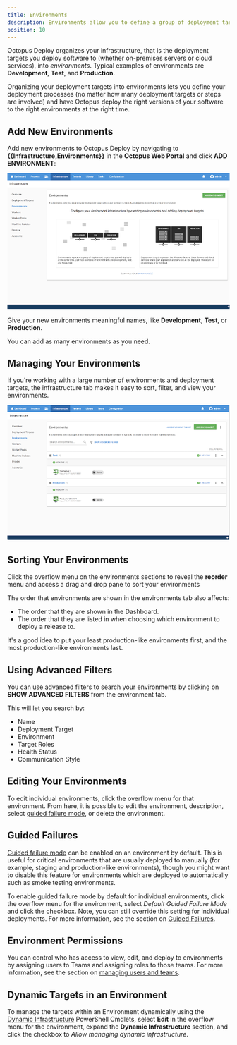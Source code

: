 ```yaml
---
title: Environments
description: Environments allow you to define a group of deployment targets that you will deploy to at the same time; common examples of environments are Development, Test and Production.
position: 10
---
```

Octopus Deploy organizes your infrastructure, that is the deployment targets you deploy software to (whether on-premises servers or cloud services), into *environments*. Typical examples of environments are **Development**, **Test**, and **Production**.

Organizing your deployment targets into environments lets you define your deployment processes (no matter how many deployment targets or steps are involved) and have Octopus deploy the right versions of your software to the right environments at the right time.

## Add New Environments

Add new environments to Octopus Deploy by navigating to **{{Infrastructure,Environments}}** in the **Octopus Web Portal** and click **ADD ENVIRONMENT**:

![Add Environment Screen](add-environment.png)

Give your new environments meaningful names, like **Development**, **Test**, or **Production**.

You can add as many environments as you need.

## Managing Your Environments

If you're working with a large number of environments and deployment targets, the infrastructure tab makes it easy to sort, filter, and view your environments.

![Environments Screen](environments.png)

## Sorting Your Environments

Click the overflow menu on the environments sections to reveal the **reorder** menu and access a drag and drop pane to sort your environments

The order that environments are shown in the environments tab also affects:

- The order that they are shown in the Dashboard.
- The order that they are listed in when choosing which environment to deploy a release to.

It's a good idea to put your least production-like environments first, and the most production-like environments last.

## Using Advanced Filters

You can use advanced filters to search your environments by clicking on **SHOW ADVANCED FILTERS** from the environment tab.

This will let you search by:

- Name
- Deployment Target
- Environment
- Target Roles
- Health Status
- Communication Style

## Editing Your Environments

To edit individual environments, click the overflow menu for that environment. From here, it is possible to edit the environment, description, select [guided failure mode](/docs/infrastructure/environments/index.md#Environments-Guidedfailures), or delete the environment.

## Guided Failures

[Guided failure mode](/docs/deployment-process/releases/guided-failures.md) can be enabled on an environment by default. This is useful for critical environments that are usually deployed to manually (for example, staging and production-like environments), though you might want to disable this feature for environments which are deployed to automatically such as smoke testing environments.

To enable guided failure mode by default for individual environments, click the overflow menu for the environment, select *Default Guided Failure Mode* and click the checkbox. Note, you can still override this setting for individual deployments. For more information, see the section on [Guided Failures](/docs/deployment-process/releases/guided-failures.md).

## Environment Permissions

You can control who has access to view, edit, and deploy to environments by assigning users to Teams and assigning roles to those teams. For more information, see the section on [managing users and teams](/docs/administration/managing-users-and-teams/index.md).

## Dynamic Targets in an Environment

To manage the targets within an Environment dynamically using the [Dynamic Infrastructure](/docs/infrastructure/dynamic-infrastructure/index.md) PowerShell Cmdlets, select **Edit** in the overflow menu for the environment, expand the **Dynamic Infrastructure** section, and click the checkbox to *Allow managing dynamic infrastructure*.
